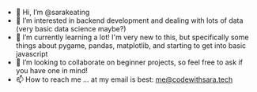 - 👋 Hi, I’m @sarakeating
- 👀 I’m interested in backend development and dealing with lots of data (very basic data science maybe?)
- 🌱 I’m currently learning a lot! I'm very new to this, but specifically some things about pygame, pandas, matplotlib, and starting to get into basic javascript
- 💞️ I’m looking to collaborate on beginner projects, so feel free to ask if you have one in mind!
- 📫 How to reach me ... at my email is best: me@codewithsara.tech

<!---
sarakeating/sarakeating is a ✨ special ✨ repository because its `README.md` (this file) appears on your GitHub profile.
You can click the Preview link to take a look at your changes.
--->
